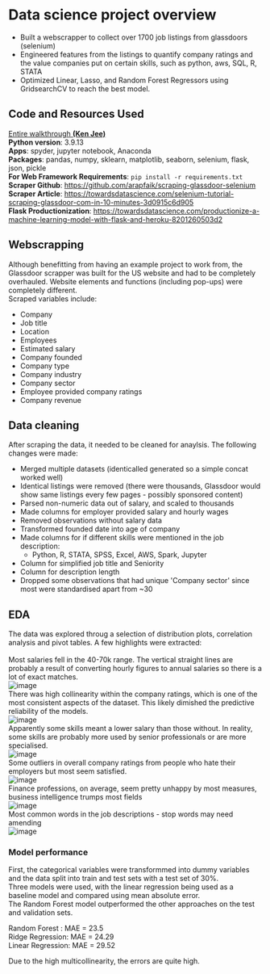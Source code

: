 # Data science project overview
- Built a webscrapper to collect over 1700 job listings from glassdoors (selenium)
- Engineered features from the listings to quantify company ratings and the value companies put on certain skills, such as python, aws, SQL, R, STATA
- Optimized Linear, Lasso, and Random Forest Regressors using GridsearchCV to reach the best model.

## Code and Resources Used
[Entire walkthrough **(Ken Jee)**](https://youtube.com/playlist?list=PL2zq7klxX5ASFejJj80ob9ZAnBHdz5O1t)<br>
**Python version**: 3.9.13<br>
**Apps**: spyder, jupyter notebook, Anaconda<br>
**Packages**: pandas, numpy, sklearn, matplotlib, seaborn, selenium, flask, json, pickle<br>
**For Web Framework Requirements**: `pip install -r requirements.txt`<br>
**Scraper Github**: https://github.com/arapfaik/scraping-glassdoor-selenium<br>
**Scraper Article**: https://towardsdatascience.com/selenium-tutorial-scraping-glassdoor-com-in-10-minutes-3d0915c6d905<br>
**Flask Productionization**: https://towardsdatascience.com/productionize-a-machine-learning-model-with-flask-and-heroku-8201260503d2<br>

## Webscrapping
Although benefitting from having an example project to work from, the Glassdoor scrapper was built for the US website and had to be completely overhauled. Website elements and functions (including pop-ups) were completely different.<br>
Scraped variables include:
- Company
- Job title
- Location
- Employees
- Estimated salary
- Company founded
- Company type
- Company industry
- Company sector
- Employee provided company ratings
- Company revenue

## Data cleaning
After scraping the data, it needed to be cleaned for anaylsis. The following changes were made:

- Merged multiple datasets (identicalled generated so a simple concat worked well)
- Identical listings were removed (there were thousands, Glassdoor would show same listings every few pages - possibly sponsored content)
- Parsed non-numeric data out of salary, and scaled to thousands
- Made columns for employer provided salary and hourly wages
- Removed observations without salary data
- Transformed founded date into age of company
- Made columns for if different skills were mentioned in the job description:
  - Python, R, STATA, SPSS, Excel, AWS, Spark, Jupyter
- Column for simplified job title and Seniority
- Column for description length
- Dropped some observations that had unique 'Company sector' since most were standardised apart from ~30

## EDA
The data was explored throug a selection of distribution plots, correlation analysis and pivot tables. A few highlights were extracted:<br><br>
Most salaries fell in the 40-70k range. The vertical straight lines are probably a result of converting hourly figures to annual salaries so there is a lot of exact matches.<br> 
![image](https://user-images.githubusercontent.com/65450101/217888826-9c3d1be6-48d9-45e5-8452-41230c84509a.png)<br>
There was high collinearity within the company ratings, which is one of the most consistent aspects of the dataset. This likely dimished the predictive reliability of the models.<br>
![image](https://user-images.githubusercontent.com/65450101/217881923-9077446a-c8db-462f-89b8-92df53414f44.png)<br>
Apparently some skills meant a lower salary than those without. In reality, some skills are probably more used by senior professionals or are more specialised.<br>
![image](https://user-images.githubusercontent.com/65450101/217882245-db0e76e4-9897-48e8-9744-a32072bb874f.png)<br>
Some outliers in overall company ratings from people who hate their employers but most seem satisfied.<br>
![image](https://user-images.githubusercontent.com/65450101/217882343-6b8d9d63-13d4-41a6-92b6-9ee9a9c88ae3.png)<br>
Finance professions, on average, seem pretty unhappy by most measures, business intelligence trumps most fields<br>
![image](https://user-images.githubusercontent.com/65450101/217882374-1c144393-1e38-466a-bfb4-6a11a78f2196.png)<br>
Most common words in the job descriptions - stop words may need amending<br>
![image](https://user-images.githubusercontent.com/65450101/217887695-5b6e7339-a2ea-4496-98b6-ce8a8a13d881.png)



### Model performance
First, the categorical variables were transformmed into dummy variables and the data split into train and test sets with a test set of 30%.<br>
Three models were used, with the linear regression being used as a baseline model and compared using mean absolute error.<br>
The Random Forest model outperformed the other approaches on the test and validation sets.<br>

Random Forest : MAE = 23.5<br>
Ridge Regression: MAE = 24.29<br>
Linear Regression: MAE = 29.52<br>

Due to the high multicollinearity, the errors are quite high.

